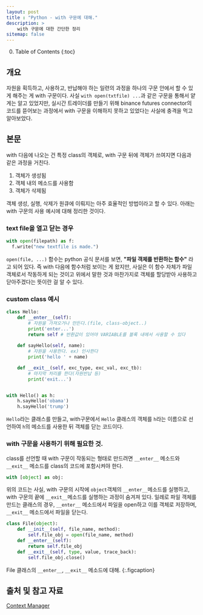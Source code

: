 ```yaml
---
layout: post
title : "Python - with 구문에 대해."
description: >
    with 구문에 대한 간단한 정리
sitemap: false
---
```


0. Table of Contents
{:toc} 

## 개요

자원을 획득하고, 사용하고, 반납해야 하는 일련의 과정을 하나의 구문 안에서 할 수 있게 해주는 게 with 구문이다. 사실 `with open(txtfile) ...`과 같은 구문을 통해서 얕게는 알고 있었지만, 실시간 트레이더를 만들기 위해 binance futures connector의 코드를 뜯어보는 과정에서 with 구문을 이해하지 못하고 있었다는 사실에 충격을 먹고 알아보았다.


## 본문

with 다음에 나오는 건 특정 class의 객체로, with 구문 뒤에 객체가 쓰여지면 다음과 같은 과정을 거친다.

1. 객체가 생성됨
2. 객체 내의 메소드를 사용함
3. 객체가 삭제됨

객체 생성, 실행, 삭제가 원큐에 이뤄지는 아주 효율적인 방법이라고 할 수 있다. 아래는 with 구문의 사용 예시에 대해 정리한 것이다.


### text file을 열고 닫는 경우

~~~python
with open(filepath) as f:
  f.write("new textfile is made.")
~~~

`open(file, ...)` 함수는 python 공식 문서를 보면, __"파일 객체를 반환하는 함수"__ 라고 되어 있다. 즉 with 다음에 함수처럼 보이는 게 왔지만, 사실은 이 함수 자체가 파일 객체로서 작동하게 되는 것이고 위에서 말한 것과 마찬가지로 객체를 할당받아 사용하고 닫아주겠다는 뜻이란 걸 알 수 있다.


### custom class 예시

~~~python
class Hello:
    def __enter__(self):
        # 자원을 가져오거나 만든다.(file, class-object..)
        print('enter...')
        return self # 반환값이 있어야 VARIABLE를 블록 내에서 사용할 수 있다
        
    def sayHello(self, name):
        # 자원을 사용한다. ex) 인사한다
        print('hello ' + name)

    def __exit__(self, exc_type, exc_val, exc_tb):
        # 마지막 처리를 한다(자원반납 등)
        print('exit...')


with Hello() as h:
    h.sayHello('obama')
    h.sayHello('trump')
~~~

`Hello`라는 클래스를 만들고, with구문에서 `Hello` 클래스의 객체를 `h`라는 이름으로 선언하여 `h`의 메소드를 사용한 뒤 객체를 닫는 코드이다.


### with 구문을 사용하기 위해 필요한 것.

class를 선언할 때 with 구문이 작동되는 형태로 만드려면 `__enter__` 메소드와 `__exit__` 메소드를 class의 코드에 포함시켜야 한다.

~~~python
with [object] as obj:
~~~

위의 코드는 사실, with 구문의 시작에 `object`객체의 `__enter__`메소드를 실행하고, with 구문의 끝에 `__exit__`메소드를 실행하는 과정이 숨겨져 있다. 일례로 파일 객체를 만드는 클래스의 경우, `__enter__` 메소드에서 파일을 open하고 이를 객체로 저장하며, `__exit__` 메소드에서 파일을 닫는다.

~~~python
class File(object):
    def __init__(self, file_name, method):
        self.file_obj = open(file_name, method)
    def __enter__(self):
        return self.file_obj
    def __exit__(self, type, value, trace_back):
        self.file_obj.close()
~~~

File 클래스의 `__enter__`, `__exit__` 메소드에 대해.
{:.figcaption}


## 출처 및 참고 자료

[Context Manager](https://ddanggle.gitbooks.io/interpy-kr/content/ch24-context-manager.html)